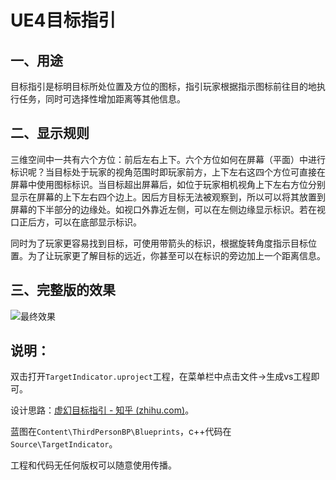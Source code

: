 # UE4目标指引

## 一、用途

目标指引是标明目标所处位置及方位的图标，指引玩家根据指示图标前往目的地执行任务，同时可选择性增加距离等其他信息。

## 二、显示规则

三维空间中一共有六个方位：前后左右上下。六个方位如何在屏幕（平面）中进行标识呢？当目标处于玩家的视角范围时即玩家前方，上下左右这四个方位可直接在屏幕中使用图标标识。当目标超出屏幕后，如位于玩家相机视角上下左右方位分别显示在屏幕的上下左右四个边上。因后方目标无法被观察到，所以可以将其放置到屏幕的下半部分的边缘处。如视口外靠近左侧，可以在左侧边缘显示标识。若在视口正后方，可以在底部显示标识。

同时为了玩家更容易找到目标，可使用带箭头的标识，根据旋转角度指示目标位置。为了让玩家更了解目标的远近，你甚至可以在标识的旁边加上一个距离信息。

## 三、完整版的效果

![最终效果](截图/最终效果.gif)



## 说明：

双击打开`TargetIndicator.uproject`工程，在菜单栏中点击文件→生成vs工程即可。

设计思路：[虚幻目标指引 - 知乎 (zhihu.com)](https://zhuanlan.zhihu.com/p/414496757)。

蓝图在`Content\ThirdPersonBP\Blueprints`，c++代码在`Source\TargetIndicator`。

工程和代码无任何版权可以随意使用传播。

